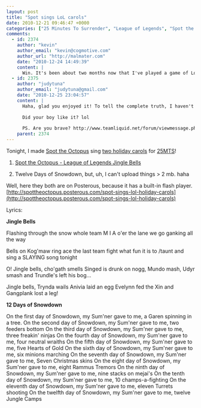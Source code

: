 ```yaml
---
layout: post
title: "Spot sings LoL carols"
date: 2010-12-21 09:46:47 +0000
categories: ["25 Minutes To Surrender", "League of Legends", "Spot the Octopus"]
comments:
  - id: 2374
    author: "kevin"
    author_email: "kevin@cogmotive.com"
    author_url: "http://malmater.com"
    date: "2010-12-24 14:49:39"
    content: |
      Win. It's been about two months now that I've played a game of LoL. You've piqued my interest. As soon as my boy wakes up from his nap, I'm going to share this song with him! Thanks for sharing.
  - id: 2375
    author: "judytuna"
    author_email: "judytuna@gmail.com"
    date: "2010-12-25 23:04:57"
    content: |
      Haha, glad you enjoyed it! To tell the complete truth, I haven't been playing as much LoL as I used to. It's all about Starcraft 2 now. But I get the occasional game in now and then, and my podcast people are super-duper dedicated. I get all the latest patch notes and metagame info from listening to them, haha. 
      
      Did your boy like it? lol
      
      PS. Are you brave? http://www.teamliquid.net/forum/viewmessage.php?topic_id=166147
    parent: 2374
---
```


Tonight, I made [Spot the Octopus](http://spottheoctopus.com) sing [two holiday carols](http://www.reddit.com/r/leagueoflegends/comments/em3c4/league_of_legends_holiday_carols_anyone/) for [25MTS](http://25minstosurrender.podomatic.com)!

1. [Spot the Octopus - League of Legends Jingle Bells](https://judytuna.com/wp-content/uploads/2010/12/LOL-Jingle-Bells.mp3)

2. Twelve Days of Snowdown, but, uh, I can't upload things > 2 mb. haha

Well, here they both are on Posterous, because it has a built-in flash player. [http://spottheoctopus.posterous.com/spot-sings-lol-holiday-carols](http://spottheoctopus.posterous.com/spot-sings-lol-holiday-carols)

Lyrics: 

**Jingle Bells**

Flashing through the snow
whole team M I A
o'er the lane we go
ganking all the way

Bells on Kog'maw ring
ace the last team fight
what fun it is to /taunt and sing
a SLAYING song tonight

O!
Jingle bells, cho'gath smells
Singed is drunk on nogg,
Mundo mash, Udyr smash
and Trundle's left his bog...

Jingle bells, Trynda wails
Anivia laid an egg
Evelynn fed the Xin
and Gangplank lost a leg!

**12 Days of Snowdown**

On the first day of Snowdown, my Sum'ner gave to me, a Garen spinning in a tree.
On the second day of Snowdown, my Sum'ner gave to me, two feeders bottom
On the third day of Snowdown, my Sum'ner gave to me, three freakin' ninjas
On the fourth day of Snowdown, my Sum'ner gave to me, four neutral wraiths
On the fifth day of Snowdown, my Sum'ner gave to me, five Hearts of Gold
On the sixth day of Snowdown, my Sum'ner gave to me, six minions marching
On the seventh day of Snowdown, my Sum'ner gave to me, Seven Christmas skins
On the eight day of Snowdown, my Sum'ner gave to me, eight Rammus Tremors
On the ninth day of Snowdown, my Sum'ner gave to me, nine stacks on mejai's
On the tenth day of Snowdown, my Sum'ner gave to me, 10 champs-a-fighting
On the eleventh day of Snowdown, my Sum'ner gave to me, eleven Turrets shooting
On the twelfth day of Snowdown, my Sum'ner gave to me, twelve Jungle Camps